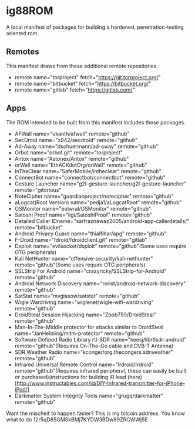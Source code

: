 ig88ROM
=======

A local manifest of packages for building a hardened, penetration-testing oriented rom.

Remotes
-------
This manifest draws from these additional remote repositories.

   * remote name="torproject" fetch="https://git.torproject.org/"  
   * remote name="bitbucket" fetch="https://bitbucket.org/"  
   * remote name="gitlab" fetch="https://gitlab.com/"  

Apps
----
The ROM intended to be built from this manifest includes these packages.
   * AFWall name="ukanth/afwall" remote="github"  
   * SecDroid name="x942/secdroid" remote="github"  
   * Ad-Away name="dschuermann/ad-away" remote="github"  
   * Orbot name="orbot.git" remote="torproject"  
   * Antox name="Astonex/Antox" remote="github"  
   * orWall name="EthACKdotOrg/orWall" remote="github"  
   * InTheClear name="SaferMobile/intheclear" remote="github"  
   * ConnectBot name="connectbot/connectbot" remote="github"  
   * Gesture Launcher name="g2l-gesture-launcher/g2l-gesture-launcher" remote="gitorious"  
   * NoteCipher name="guardianproject/notecipher" remote="github"  
   * aLogcat(Root Version) name="pedja1/aLogcatRoot" remote="github"  
   * OSMonitor name="eolwral/OSMonitor" remote="github"  
   * Satoshi Proof name="ligi/SatoshiProof" remote="github"  
   * Detailed Caller IDname="sarfraznawaz2005/android-app-callerdetails/" remote="bitbucket"  
   * Android Privacy Guard name="thialfihar/apg" remote="github"  
   * F-Droid name="fdroid/fdroidclient.git" remote="gitlab" 
   * Dsploit name="evilsocket/dsploit" remote="github"(Some uses require OTG peripherals)  
   * Kali NetHunter name="offensive-security/kali-nethunter" remote="github"(Some uses require OTG peripherals)  
   * SSLStrip For Android name="crazyricky/SSLStrip-for-Android" remote="github"  
   * Android Network Discovery name="rorist/android-network-discovery" remote="github"  
   * SatStat name="mvglasow/satstat" remote="github"  
   * Wigle Wardriving name="wiglenet/wigle-wifi-wardriving" remote="github"  
   * DroidSteal Session Hijacking name="Zbob750/DroidSteal" remote="github"  
   * Man-In-The-Middle protector for attacks similar to DroidSteal name="JanHelbling/mitm-protector" remote="github"  
   * Software Defined Radio Library rtl-SDR name="keesj/librtlsdr-android" remote="github"(Requires On-The-Go cable and DVB-T Antenna)  
   * SDR Weather Radio name="kconger/org.thecongers.sdrweather" remote="github"  
   * Infrared Universal Remote Control name="Irdroid/Irdroid" remote="github"(Requires infrared peripheral, these can easily be built or purchased)(instructions for building IR lead (here)[http://www.instructables.com/id/DIY-Infrared-transmitter-for-iPhone-iPod/]  
   * Darkmatter System Integrity Tools name="grugq/darkmatter" remote="github"  


Want the mischeif to happen faster? This is my bitcoin address. You know what to do 12r5qD85GMSkBMj7KYDW3BDw89ZRCWWj5E
